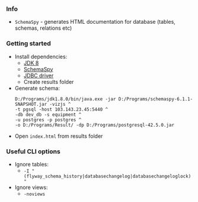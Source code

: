### Info
* `SchemaSpy` - generates HTML documentation for database (tables, schemas, relations etc)

### Getting started
* Install dependencies:
    * [JDK 8](https://www.oracle.com/java/technologies/javase/javase8u211-later-archive-downloads.html)
    * [SchemaSpy](https://schemaspy.org/schemaspy/download.html)
    * [JDBC driver](https://jdbc.postgresql.org/download/postgresql-42.5.0.jar)
    * Create results folder
* Generate schema:
    ```
    D:/Programs/jdk1.8.0/bin/java.exe -jar D:/Programs/schemaspy-6.1.1-SNAPSHOT.jar -vizjs ^
    -t pgsql -host 103.143.23.45:5440 ^
    -db dev_db -s equipment ^
    -u postgres -p postgres ^
    -o D:/Programs/Result/ -dp D:/Programs/postgresql-42.5.0.jar
    ```
* Open `index.html` from results folder

### Useful CLI options
* Ignore tables:
    * `-I "(flyway_schema_history|databasechangelog|databasechangeloglock)"`
* Ignore views:
    * `-noviews`
